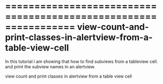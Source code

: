 ================================================================
view-count-and-print-classes-in-alertview-from-a-table-view-cell
================================================================
In this tutorial i am showing that how to find subviews from a tableview cell. and print the subview names in an alertview.

view count and print classes in alertview from a table view cell
